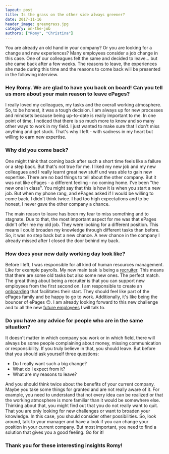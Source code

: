 ```yaml
---
layout: post
title: Is the grass on the other side always greener?
date: 2017-11-16
header_image: greengrass.jpg
category: on-the-job
authors: ["Romy", "Christina"]
---
```


You are already an old hand in your company?
Or you are looking for a change and new experiences?
Many employees consider a job change in this case.
One of our colleagues felt the same and decided to leave... but she came back after a few weeks.
The reasons to leave, the experiences she made during this time and the reasons to come back will be presented in the following interview.

### Hey Romy. We are glad to have you back on board! Can you tell us more about your main reason to leave ePages?

I really loved my colleagues, my tasks and the overall working atmosphere.
So, to be honest, it was a tough decision.
I am always up for new processes and mindsets because being up-to-date is really important to me.
In one point of time, I noticed that there is so much more to know and so many other ways to work in my field.
I just wanted to make sure that I don't miss anything and get stuck.
That's why I left - with sadness in my heart but willing to earn new expertise.

### Why did you come back?

One might think that coming back after such a short time feels like a failure or a step back.
But that's not true for me.
I liked my new job and my new colleagues and I really learnt great new stuff und was able to gain new expertise.
There are no bad things to tell about the other company.
But it was not like ePages - a different feeling - no coming home.
I've been "the new one in class".
You might say that this is how it is when you start a new job.
But when my phone rang, and ePages asked if I would be willing to come back, I didn't think twice.
I had too high expectations and to be honest, I never gave the other company a chance.

The main reason to leave has been my fear to miss something and to stagnate.
Due to that, the most important aspect for me was that ePages didn't offer me my old job.
They were looking for a different position.
This means I could broaden my knowledge through different tasks than before.
So, it was no step back but a new chance.
A new chance in the company I already missed after I closed the door behind my back.

### How does your new daily working day look like?

Before I left, I was responsible for all kind of human resources management.
Like for example payrolls.
My new main task is being a [recruiter](/blog/on-the-job/behind-the-scenes-technical-recruiting-at-epages/).
This means that there are some old tasks but also some new ones.
The perfect match.
The great thing about being a recruiter is that you can support new employees from the first second on.
I am responsible to create an [onboarding](/blog/on-the-job/5-steps-to-make-you-feel-comfortable-in-your-new-job/) that facilitates their start.
They should feel like part of the ePages family and be happy to go to work.
Additionally, it's like being the bouncer of ePages 😉.
I am already looking forward to this new challenge and to all the new [future employees](/devjobs/) I will talk to.

### Do you have any advice for people who are in the same situation?

It doesn't matter in which company you work or in which field, there will always be some people complaining about money, missing communication or responsibility.
If you truly believe in that, you should leave.
But before that you should ask yourself three questions:
- Do I really want such a big change?
- What do I expect from it?
- What are my reasons to leave?

And you should think twice about the benefits of your current company.
Maybe you take some things for granted and are not really aware of it.
For example, you need to understand that not every idea can be realized or that the working atmosphere is more familiar than it would be somewhere else.
Thinking about that, you might find out that you do not really want to quit.
That you are only looking for new challenges or want to broaden your knowledge.
In this case, you should consider other possibilities.
So, look around, talk to your manager and have a look if you can change your position in your current company.
But most important, you need to find a solution that gives you a good feeling.
Go for it!

### Thank you for these interesting insights Romy!
